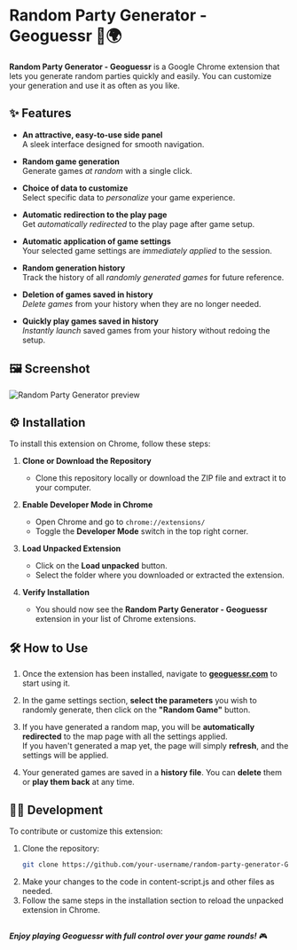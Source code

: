 # Random Party Generator - Geoguessr 🎲🌍

**Random Party Generator - Geoguessr** is a Google Chrome extension that lets you generate random parties quickly and easily. You can customize your generation and use it as often as you like.

## ✨ Features

- **An attractive, easy-to-use side panel**  
  A sleek interface designed for smooth navigation.

- **Random game generation**  
  Generate games _at random_ with a single click.

- **Choice of data to customize**  
  Select specific data to _personalize_ your game experience.

- **Automatic redirection to the play page**  
  Get _automatically redirected_ to the play page after game setup.

- **Automatic application of game settings**  
  Your selected game settings are _immediately applied_ to the session.

- **Random generation history**  
  Track the history of all _randomly generated games_ for future reference.

- **Deletion of games saved in history**  
  _Delete games_ from your history when they are no longer needed.

- **Quickly play games saved in history**  
  _Instantly launch_ saved games from your history without redoing the setup.

## 🖼️ Screenshot

![Random Party Generator preview](https://i.postimg.cc/5NW2R30B/Capture-d-cran-2024-10-18-193154.png)

## ⚙️ Installation

To install this extension on Chrome, follow these steps:

1. **Clone or Download the Repository**
   - Clone this repository locally or download the ZIP file and extract it to your computer.

2. **Enable Developer Mode in Chrome**
   - Open Chrome and go to `chrome://extensions/`
   - Toggle the **Developer Mode** switch in the top right corner.

3. **Load Unpacked Extension**
   - Click on the **Load unpacked** button.
   - Select the folder where you downloaded or extracted the extension.

4. **Verify Installation**
   - You should now see the **Random Party Generator - Geoguessr** extension in your list of Chrome extensions.

## 🛠️ How to Use

1. Once the extension has been installed, navigate to **[geoguessr.com](https://www.geoguessr.com)** to start using it.

2. In the game settings section, **select the parameters** you wish to randomly generate, then click on the **"Random Game"** button.

3. If you have generated a random map, you will be **automatically redirected** to the map page with all the settings applied.  
   If you haven't generated a map yet, the page will simply **refresh**, and the settings will be applied.

4. Your generated games are saved in a **history file**. You can **delete** them or **play them back** at any time.


## 🧑‍💻  Development


To contribute or customize this extension:

1. Clone the repository:
   ```bash
   git clone https://github.com/your-username/random-party-generator-GeoGuessr-chrome.git
2. Make your changes to the code in content-script.js and other files as needed.
3. Follow the same steps in the installation section to reload the unpacked extension in Chrome.

##

***Enjoy playing Geoguessr with full control over your game rounds!*** 🎮
